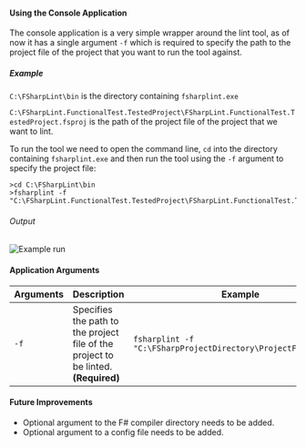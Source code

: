 #### Using the Console Application

The console application is a very simple wrapper around the lint tool, as of now it has a single argument `-f` which is required to specify the path to the project file of the project that you want to run the tool against.

##### Example

`C:\FSharpLint\bin` is the directory containing `fsharplint.exe`

`C:\FSharpLint.FunctionalTest.TestedProject\FSharpLint.FunctionalTest.TestedProject.fsproj` is the path of the project file of the project that we want to lint.

To run the tool we need to open the command line, `cd` into the directory containing `fsharplint.exe` and then run the tool using the `-f` argument to specify the project file:

    >cd C:\FSharpLint\bin
    >fsharplint -f "C:\FSharpLint.FunctionalTest.TestedProject\FSharpLint.FunctionalTest.TestedProject.fsproj"

###### Output

![Example run](http://i.imgur.com/0DZTdDR.png "Example run of the console application")

#### Application Arguments

| Arguments | Description | Example |
| --- | :------------- | --- |
| `-f` | Specifies the path to the project file of the project to be linted. **(Required)** | `fsharplint -f "C:\FSharpProjectDirectory\ProjectFile.fsproj"` |

#### Future Improvements

* Optional argument to the F# compiler directory needs to be added.
* Optional argument to a config file needs to be added.